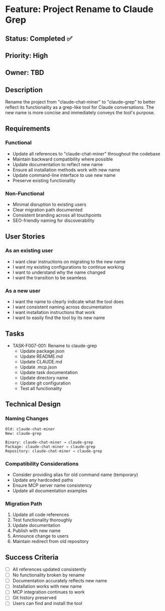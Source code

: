 # Feature: Project Rename to Claude Grep

## Status: Completed ✅
## Priority: High
## Owner: TBD

## Description
Rename the project from "claude-chat-miner" to "claude-grep" to better reflect its functionality as a grep-like tool for Claude conversations. The new name is more concise and immediately conveys the tool's purpose.

## Requirements

### Functional
- Update all references to "claude-chat-miner" throughout the codebase
- Maintain backward compatibility where possible
- Update documentation to reflect new name
- Ensure all installation methods work with new name
- Update command-line interface to use new name
- Preserve existing functionality

### Non-Functional
- Minimal disruption to existing users
- Clear migration path documented
- Consistent branding across all touchpoints
- SEO-friendly naming for discoverability

## User Stories

### As an existing user
- I want clear instructions on migrating to the new name
- I want my existing configurations to continue working
- I want to understand why the name changed
- I want the transition to be seamless

### As a new user
- I want the name to clearly indicate what the tool does
- I want consistent naming across documentation
- I want installation instructions that work
- I want to easily find the tool by its new name

## Tasks
- TASK-F007-001: Rename to claude-grep
  - Update package.json
  - Update README.md
  - Update CLAUDE.md
  - Update .mcp.json
  - Update task documentation
  - Update directory name
  - Update git configuration
  - Test all functionality

## Technical Design

### Naming Changes
```
Old: claude-chat-miner
New: claude-grep

Binary: claude-chat-miner → claude-grep
Package: claude-chat-miner → claude-grep
Repository: claude-chat-miner → claude-grep
```

### Compatibility Considerations
- Consider providing alias for old command name (temporary)
- Update any hardcoded paths
- Ensure MCP server name consistency
- Update all documentation examples

### Migration Path
1. Update all code references
2. Test functionality thoroughly
3. Update documentation
4. Publish with new name
5. Announce change to users
6. Maintain redirect from old repository

## Success Criteria
- [ ] All references updated consistently
- [ ] No functionality broken by rename
- [ ] Documentation accurately reflects new name
- [ ] Installation works with new name
- [ ] MCP integration continues to work
- [ ] Git history preserved
- [ ] Users can find and install the tool